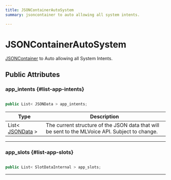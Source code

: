 ```yaml
---
title: JSONContainerAutoSystem
summary: jsoncontainer to auto allowing all system intents. 

---
```


# JSONContainerAutoSystem




[JSONContainer](/versioned_docs/version-31-Aug-2023/unity-api/api/Classes/MLVoiceIntentsConfiguration/MLVoiceIntentsConfiguration.JSONContainer.md) to Auto allowing all System Intents.   





## Public Attributes

### app_intents {#list-app-intents}

```csharp

public List< JSONData > app_intents;

```

| Type | Description  | 
|--|--|
| List&lt; [JSONData](/versioned_docs/version-31-Aug-2023/unity-api/api/Classes/MLVoiceIntentsConfiguration/MLVoiceIntentsConfiguration.JSONData.md) &gt; | The current structure of the JSON data that will be sent to the MLVoice API. Subject to change.  |





-----------

### app_slots {#list-app-slots}

```csharp

public List< SlotDataInternal > app_slots;

```






-----------


